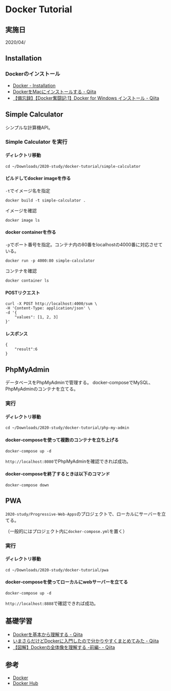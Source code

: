 # Docker Tutorial

## 実施日

2020/04/

## Installation

### Dockerのインストール

- [Docker - Installation](https://docs.docker.com/install/)
- [DockerをMacにインストールする - Qiita](https://qiita.com/kurkuru/items/127fa99ef5b2f0288b81)
- [【備忘録】【Docker奮闘記:1】Docker for Windows インストール - Qiita](https://qiita.com/manamiTakada/items/c1394e5e3358802a9446)

## Simple Calculator

シンプルな計算機API。

### Simple Calculator を実行

#### ディレクトリ移動

``` change directory
cd ~/Downloads/2020-study/docker-tutorial/simple-calculator
```

#### ビルドしてdocker imageを作る

`-t`でイメージ名を指定

``` build simple calculator
docker build -t simple-calculator .
```

イメージを確認

```
docker image ls
```

#### docker containerを作る

`-p`でポート番号を指定。コンテナ内の80番をlocalhostの4000番に対応させている。

``` run simple calculator
docker run -p 4000:80 simple-calculator
```

コンテナを確認

```
docker container ls
```

#### POSTリクエスト

``` request /sum
curl -X POST http://localhost:4000/sum \
-H 'Content-Type: application/json' \
-d '{
    "values": [1, 2, 3]
}'
```

#### レスポンス

``` response /sum
{
    "result":6
}
```

## PhpMyAdmin

データベースをPhpMyAdminで管理する。
docker-composeでMySQL、PhpMyAdminのコンテナを立てる。

### 実行

#### ディレクトリ移動

``` change directory
cd ~/Downloads/2020-study/docker-tutorial/php-my-admin
```

#### docker-composeを使って複数のコンテナを立ち上げる

```
docker-compose up -d
```

`http://localhost:8080`でPhpMyAdminを確認できれば成功。

#### docker-composeを終了するときは以下のコマンド

```
docker-compose down
```

## PWA

`2020-study/Progressive-Web-Apps`のプロジェクトで、ローカルにサーバーを立てる。

（一般的にはプロジェクト内に`docker-compose.yml`を置く）

### 実行

#### ディレクトリ移動

``` change directory
cd ~/Downloads/2020-study/docker-tutorial/pwa
```

#### docker-composeを使ってローカルにwebサーバーを立てる

```
docker-compose up -d
```

`http://localhost:8888`で確認できれば成功。

## 基礎学習

- [Dockerを基本から理解する - Qiita](https://qiita.com/yosemite2307/items/96deef2ece54dc73827c)
- [いまさらだけどDockerに入門したので分かりやすくまとめてみた - Qiita](https://qiita.com/gold-kou/items/44860fbda1a34a001fc1)
- [【図解】Dockerの全体像を理解する -前編- - Qiita](https://qiita.com/etaroid/items/b1024c7d200a75b992fc)

## 参考

- [Docker](https://www.docker.com/)
- [Docker Hub](https://hub.docker.com/)
